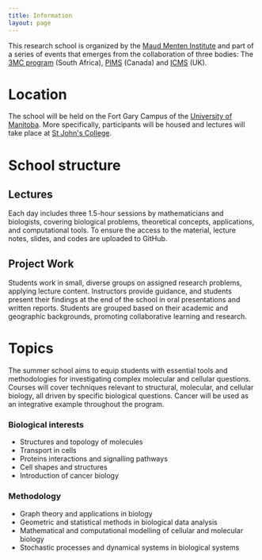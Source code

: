 ```yaml
---
title: Information
layout: page
---
```




This research school is organized by the [Maud Menten Institute](https://maudmenteninstitute.org/) and  part of a series of events that emerges from the collaboration of three bodies: The [3MC program](https://natural-sciences.nwu.ac.za/paa/3MC) (South Africa), [PIMS](https://www.pims.math.ca/) (Canada) and [ICMS](https://www.icms.org.uk/) (UK). 



# Location

The school will be held on the Fort Gary Campus of the [University of Manitoba](https://umanitoba.ca/). More specifically, participants will be housed and lectures will take place at [St John's College](https://umanitoba.ca/st-johns-college/).


# School structure

## Lectures
Each day includes three 1.5-hour sessions by mathematicians and biologists, covering biological problems, theoretical concepts, applications, and computational tools. To ensure the access to the material, lecture notes, slides, and codes are uploaded to GitHub.

## Project Work
Students work in small, diverse groups on assigned research problems, applying lecture content. Instructors provide guidance, and students present their findings at the end of the school in oral presentations and written reports. Students are grouped based on their academic and geographic backgrounds, promoting collaborative learning and research.


# Topics

The summer school aims to equip students with essential tools and methodologies for investigating complex molecular and cellular questions. Courses will cover techniques relevant to structural, molecular, and cellular biology, all driven by specific biological questions.  Cancer will be used as an integrative example throughout the program.

### Biological interests
* Structures and topology of molecules
* Transport in cells
* Proteins interactions and signalling pathways 
* Cell shapes and structures 
* Introduction of cancer biology

### Methodology 
* Graph theory and applications in biology
* Geometric and statistical methods in biological data analysis 
* Mathematical and computational modelling of cellular and molecular biology
* Stochastic processes and dynamical systems in biological systems 
 


  